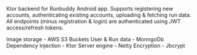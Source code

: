 Ktor backend for Runbuddy Android app.
Supports registering new accounts, authenticating existing accounts, uploading & fetching run data.
All endpoints (minus registration & login) are authenticated using JWT access/refresh tokens.

Image storage - AWS S3 Buckets
User & Run data - MonngoDb
Dependency Injection - Ktor
Server engine - Netty
Encryption - Jbcrypt
